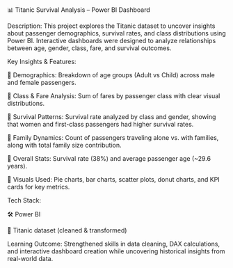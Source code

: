 📊 Titanic Survival Analysis – Power BI Dashboard

Description:
This project explores the Titanic dataset to uncover insights about passenger demographics, survival rates, and class distributions using Power BI. Interactive dashboards were designed to analyze relationships between age, gender, class, fare, and survival outcomes.

Key Insights & Features:

🔹 Demographics: Breakdown of age groups (Adult vs Child) across male and female passengers.

🔹 Class & Fare Analysis: Sum of fares by passenger class with clear visual distributions.

🔹 Survival Patterns: Survival rate analyzed by class and gender, showing that women and first-class passengers had higher survival rates.

🔹 Family Dynamics: Count of passengers traveling alone vs. with families, along with total family size contribution.

🔹 Overall Stats: Survival rate (38%) and average passenger age (~29.6 years).

🔹 Visuals Used: Pie charts, bar charts, scatter plots, donut charts, and KPI cards for key metrics.

Tech Stack:

🛠 Power BI

📂 Titanic dataset (cleaned & transformed)

Learning Outcome:
Strengthened skills in data cleaning, DAX calculations, and interactive dashboard creation while uncovering historical insights from real-world data.
